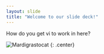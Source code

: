 ```yaml
---
layout: slide
title: "Welcome to our slide deck!"
---
```


How do you get vi to work in here?

![Mardigrastocat](https://octodex.github.com/images/Mardigrastocat.png)
{: .center}
